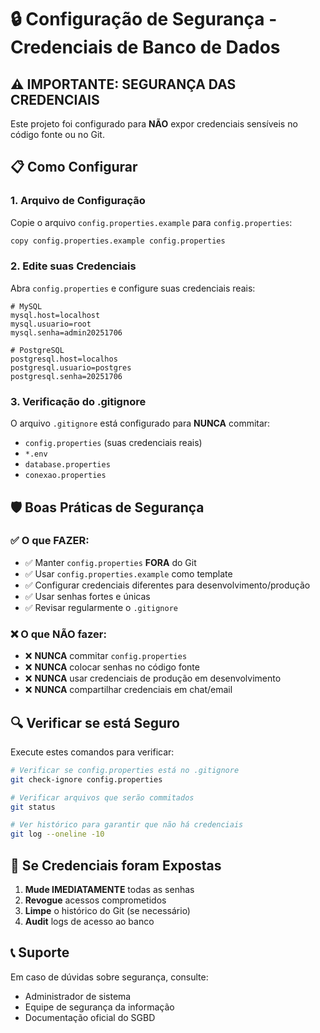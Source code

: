 # 🔒 Configuração de Segurança - Credenciais de Banco de Dados

## ⚠️ IMPORTANTE: SEGURANÇA DAS CREDENCIAIS

Este projeto foi configurado para **NÃO** expor credenciais sensíveis no código fonte ou no Git.

## 📋 Como Configurar

### 1. Arquivo de Configuração

Copie o arquivo `config.properties.example` para `config.properties`:

```bash
copy config.properties.example config.properties
```

### 2. Edite suas Credenciais

Abra `config.properties` e configure suas credenciais reais:

```properties
# MySQL
mysql.host=localhost
mysql.usuario=root
mysql.senha=admin20251706

# PostgreSQL
postgresql.host=localhos
postgresql.usuario=postgres
postgresql.senha=20251706
```

### 3. Verificação do .gitignore

O arquivo `.gitignore` está configurado para **NUNCA** commitar:

- `config.properties` (suas credenciais reais)
- `*.env`
- `database.properties`
- `conexao.properties`

## 🛡️ Boas Práticas de Segurança

### ✅ O que FAZER:

- ✅ Manter `config.properties` **FORA** do Git
- ✅ Usar `config.properties.example` como template
- ✅ Configurar credenciais diferentes para desenvolvimento/produção
- ✅ Usar senhas fortes e únicas
- ✅ Revisar regularmente o `.gitignore`

### ❌ O que NÃO fazer:

- ❌ **NUNCA** commitar `config.properties`
- ❌ **NUNCA** colocar senhas no código fonte
- ❌ **NUNCA** usar credenciais de produção em desenvolvimento
- ❌ **NUNCA** compartilhar credenciais em chat/email

## 🔍 Verificar se está Seguro

Execute estes comandos para verificar:

```bash
# Verificar se config.properties está no .gitignore
git check-ignore config.properties

# Verificar arquivos que serão commitados
git status

# Ver histórico para garantir que não há credenciais
git log --oneline -10
```

## 🚨 Se Credenciais foram Expostas

1. **Mude IMEDIATAMENTE** todas as senhas
2. **Revogue** acessos comprometidos
3. **Limpe** o histórico do Git (se necessário)
4. **Audit** logs de acesso ao banco

## 📞 Suporte

Em caso de dúvidas sobre segurança, consulte:

- Administrador de sistema
- Equipe de segurança da informação
- Documentação oficial do SGBD
